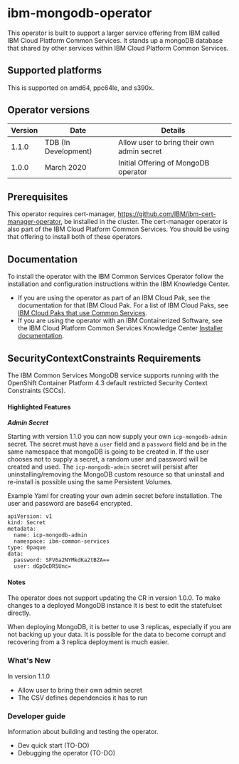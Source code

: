 # ibm-mongodb-operator

This operator is built to support a larger service offering from IBM called IBM Cloud Platform Common Services. It stands up a mongoDB database that shared by other services within IBM Cloud Platform Common Services.

## Supported platforms

This is supported on amd64, ppc64le, and s390x.

## Operator versions

| Version | Date | Details |
| ----- | ---- | ----------------- |
| 1.1.0 | TDB (In Development) | Allow user to bring their own admin secret
| 1.0.0 | March 2020 | Initial Offering of MongoDB operator

## Prerequisites

This operator requires cert-manager, https://github.com/IBM/ibm-cert-manager-operator, be installed in the cluster. The cert-manager operator is also part of the IBM Cloud Platform Common Services. You should be using that offering to install both of these operators.

## Documentation

To install the operator with the IBM Common Services Operator follow the installation and configuration instructions within the IBM Knowledge Center.

- If you are using the operator as part of an IBM Cloud Pak, see the documentation for that IBM Cloud Pak. For a list of IBM Cloud Paks, see [IBM Cloud Paks that use Common Services](http://ibm.biz/cpcs_cloudpaks).
- If you are using the operator with an IBM Containerized Software, see the IBM Cloud Platform Common Services Knowledge Center [Installer documentation](http://ibm.biz/cpcs_opinstall).

## SecurityContextConstraints Requirements

The IBM Common Services MongoDB service supports running with the OpenShift Container Platform 4.3 default restricted Security Context Constraints (SCCs).

#### Highlighted Features

**_Admin Secret_**

Starting with version 1.1.0 you can now supply your own `icp-mongodb-admin` secret. The secret must have a `user` field and a `password` field and be in the same namespace that mongoDB is going to be created in. If the user chooses not to supply a secret, a random user and password will be created and used. The `icp-mongodb-admin` secret will persist after uninstalling/removing the MongoDB custom resource so that uninstall and re-install is possible using the same Persistent Volumes.

Example Yaml for creating your own admin secret before installation. The user and password are base64 encrypted.
```
apiVersion: v1
kind: Secret
metadata:
  name: icp-mongodb-admin
  namespace: ibm-common-services
type: Opaque
data:
  password: SFV6a2NYMkdKa2tBZA==
  user: dGpOcDR5Unc=
```

#### Notes
The operator does not support updating the CR in version 1.0.0. To make changes to a deployed MongoDB instance it is best to edit the statefulset directly.

When deploying MongoDB, it is better to use 3 replicas, especially if you are not backing up your data. It is possible for the data to become corrupt and recovering from a 3 replica deployment is much easier.

### What's New

In version 1.1.0
- Allow user to bring their own admin secret
- The CSV defines dependencies it has to run


### Developer guide

Information about building and testing the operator.
- Dev quick start (TO-DO)
- Debugging the operator (TO-DO)
